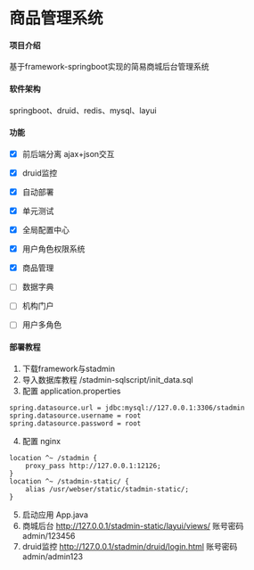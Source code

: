 # 商品管理系统

#### 项目介绍
基于framework-springboot实现的简易商城后台管理系统

#### 软件架构
springboot、druid、redis、mysql、layui

#### 功能
- [x] 前后端分离 ajax+json交互
- [x] druid监控
- [x] 自动部署
- [x] 单元测试
- [x] 全局配置中心
- [x] 用户角色权限系统
- [x] 商品管理
- [ ] 数据字典
- [ ] 机构门户
- [ ] 用户多角色


#### 部署教程
1. 下载framework与stadmin
2. 导入数据库教程 /stadmin-sqlscript/init_data.sql
3. 配置 application.properties
```
spring.datasource.url = jdbc:mysql://127.0.0.1:3306/stadmin
spring.datasource.username = root
spring.datasource.password = root
```
4. 配置 nginx
```
location ^~ /stadmin {
    proxy_pass http://127.0.0.1:12126;
}
location ^~ /stadmin-static/ {
    alias /usr/webser/static/stadmin-static/;
}
```
5. 启动应用 App.java
6. 商城后台 http://127.0.0.1/stadmin-static/layui/views/
账号密码 admin/123456
7. druid监控 http://127.0.0.1/stadmin/druid/login.html 
账号密码 admin/admin123



